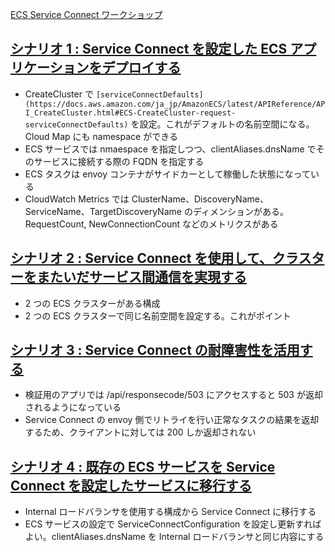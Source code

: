 
[ECS Service Connect ワークショップ](https://catalog.workshops.aws/ecs-service-connect/ja-JP)


## [シナリオ 1 : Service Connect を設定した ECS アプリケーションをデプロイする](https://catalog.workshops.aws/ecs-service-connect/ja-JP/scenario-1)

* CreateCluster で `[serviceConnectDefaults](https://docs.aws.amazon.com/ja_jp/AmazonECS/latest/APIReference/API_CreateCluster.html#ECS-CreateCluster-request-serviceConnectDefaults)` を設定。これがデフォルトの名前空間になる。Cloud Map にも namespace ができる
* ECS サービスでは nmaespace を指定しつつ、clientAliases.dnsName でそのサービスに接続する際の FQDN を指定する
* ECS タスクは envoy コンテナがサイドカーとして稼働した状態になっている
* CloudWatch Metrics では ClusterName、DiscoveryName、ServiceName、TargetDiscoveryName のディメンションがある。RequestCount, NewConnectionCount などのメトリクスがある


## [シナリオ 2 : Service Connect を使用して、クラスターをまたいだサービス間通信を実現する](https://catalog.workshops.aws/ecs-service-connect/ja-JP/scenario-2)

* 2 つの ECS クラスターがある構成
* 2 つの ECS クラスターで同じ名前空間を設定する。これがポイント


## [シナリオ 3 : Service Connect の耐障害性を活用する](https://catalog.workshops.aws/ecs-service-connect/ja-JP/scenario-3)

* 検証用のアプリでは /api/responsecode/503 にアクセスすると 503 が返却されるようになっている
* Service Connect の envoy 側でリトライを行い正常なタスクの結果を返却するため、クライアントに対しては 200 しか返却されない


## [シナリオ 4 : 既存の ECS サービスを Service Connect を設定したサービスに移行する](https://catalog.workshops.aws/ecs-service-connect/ja-JP/scenario-4)

* Internal ロードバランサを使用する構成から Service Connect に移行する
* ECS サービスの設定で ServiceConnectConfiguration を設定し更新すればよい。clientAliases.dnsName を Internal ロードバランサと同じ内容にする




